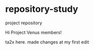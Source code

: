 # repository-study
project repository

Hi Project Venus members!

ta2x here. made changes at my first edit
